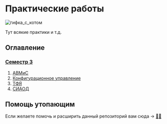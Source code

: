 # Практические работы
![гифка_с_котом](https://giffun.ru/wp-content/uploads/2022/08/6c90288d7e10d46d18895f17f420a92c.gif)

Тут всякие практики и т.д.

## Оглавление

### [Семестр 3](semestr-3/)

1. [АВМиС](semestr-3/AVMS/)
2. [Конфигурационное управление](semestr-3/KY/)
3. [ТФЯ](semestr-3/TFYA/)
4. [СИАОД](semestr-3/СИАОД)

## Помощь утопающим 

Если желаете помочь и расширить данный репозиторий вам сюда -> [🐱‍👤](contributing.md)
